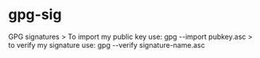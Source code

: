 # gpg-sig
GPG signatures >  To import my public key use: gpg --import pubkey.asc > to verify my signature use:  gpg --verify signature-name.asc
